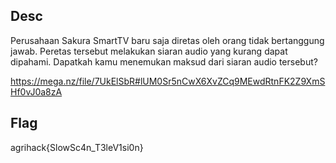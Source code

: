 ## Desc
Perusahaan Sakura SmartTV baru saja diretas oleh orang tidak bertanggung jawab. Peretas tersebut melakukan siaran audio yang kurang dapat dipahami. Dapatkah kamu menemukan maksud dari siaran audio tersebut?

https://mega.nz/file/7UkElSbR#lUM0Sr5nCwX6XvZCq9MEwdRtnFK2Z9XmSHf0vJ0a8zA

## Flag
agrihack{SlowSc4n_T3leV1si0n}